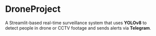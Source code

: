 # DroneProject
A Streamlit-based real-time surveillance system that uses **YOLOv8** to detect people in drone or CCTV footage and sends alerts via **Telegram**.
